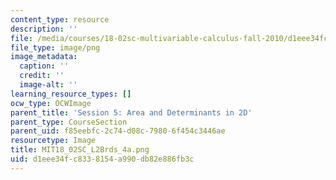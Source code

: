 ```yaml
---
content_type: resource
description: ''
file: /media/courses/18-02sc-multivariable-calculus-fall-2010/d1eee34fc8338154a990db82e886fb3c_MIT18_02SC_L2Brds_4a.png
file_type: image/png
image_metadata:
  caption: ''
  credit: ''
  image-alt: ''
learning_resource_types: []
ocw_type: OCWImage
parent_title: 'Session 5: Area and Determinants in 2D'
parent_type: CourseSection
parent_uid: f85eebfc-2c74-d08c-7980-6f454c3446ae
resourcetype: Image
title: MIT18_02SC_L2Brds_4a.png
uid: d1eee34f-c833-8154-a990-db82e886fb3c
---
```

